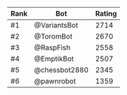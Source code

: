 Rank|Bot|Rating
---|---|---
#1|@VariantsBot|2714
#2|@ToromBot|2670
#3|@RaspFish|2558
#4|@EmptikBot|2507
#5|@chessbot2880|2345
#6|@pawnrobot|1359
